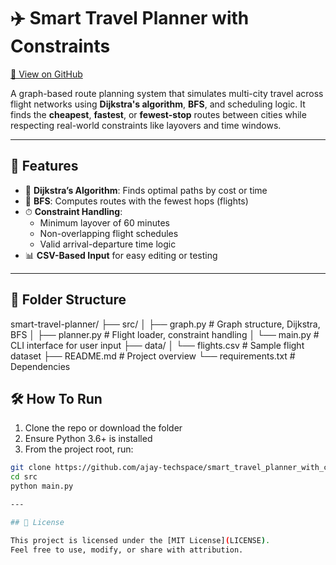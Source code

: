 # ✈️ Smart Travel Planner with Constraints

[🔗 View on GitHub](https://github.com/ajay-techspace/smart_travel_planner_with_constraints.git)

A graph-based route planning system that simulates multi-city travel across flight networks using **Dijkstra's algorithm**, **BFS**, and scheduling logic. It finds the **cheapest**, **fastest**, or **fewest-stop** routes between cities while respecting real-world constraints like layovers and time windows.

---

## 📌 Features

- 🧠 **Dijkstra’s Algorithm**: Finds optimal paths by cost or time
- 🔄 **BFS**: Computes routes with the fewest hops (flights)
- ⏱ **Constraint Handling**:
  - Minimum layover of 60 minutes
  - Non-overlapping flight schedules
  - Valid arrival-departure time logic
- 📊 **CSV-Based Input** for easy editing or testing

---

## 📂 Folder Structure

smart-travel-planner/
├── src/
│ ├── graph.py # Graph structure, Dijkstra, BFS
│ ├── planner.py # Flight loader, constraint handling
│ └── main.py # CLI interface for user input
├── data/
│ └── flights.csv # Sample flight dataset
├── README.md # Project overview
└── requirements.txt # Dependencies



## 🛠 How To Run

1. Clone the repo or download the folder  
2. Ensure Python 3.6+ is installed  
3. From the project root, run:

```bash
git clone https://github.com/ajay-techspace/smart_travel_planner_with_constraints.git
cd src
python main.py

---

## 📝 License

This project is licensed under the [MIT License](LICENSE).  
Feel free to use, modify, or share with attribution.
